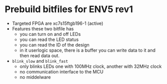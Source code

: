 # Prebuild bitfiles for ENV5 rev1

- Targeted FPGA are xc7s15ftgb196-1 (active)
- Features these two bitfile has
  - you can turn on and off LEDs
  - you can read the LED status
  - you can read the ID of the design
  - in it userlogic space, there is a buffer you can write data to it and then read data out. 
- `blink_slow` and `blink_fast`
  - only blinks LEDs one with 100MHz clock, another with 32MHz clock
  - no communication interface to the MCU
  - no middelware